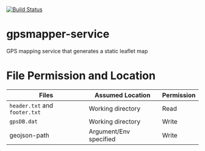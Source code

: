 [![Build Status](https://travis-ci.org/OpenChirp/gpsmapper-service.svg?branch=master)](https://travis-ci.org/OpenChirp/gpsmapper-service)

# gpsmapper-service
GPS mapping service that generates a static leaflet map

# File Permission and Location

| Files | Assumed Location | Permission |
| ----- | ---------------- | ---------- |
| `header.txt` and `footer.txt` | Working directory | Read |
| `gpsDB.dat` | Working directory | Write |
| geojson-path | Argument/Env specified | Write |
